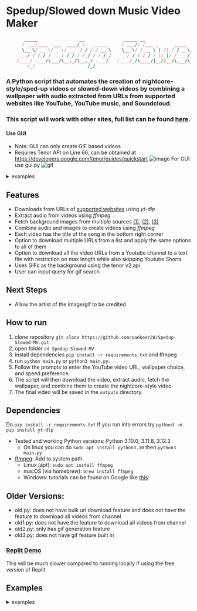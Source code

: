 
# Spedup/Slowed down Music Video Maker
```ruby
       _____                __               _____ __                       __   __  ____    __
      / ___/____  ___  ____/ /_  ______     / ___// /___ _      _____  ____/ /  /  |/  / |  / /
      \__ \/ __ \/ _ \/ __  / / / / __ \    \__ \/ / __ \ | /| / / _ \/ __  /  / /|_/ /| | / / 
     ___/ / /_/ /  __/ /_/ / /_/ / /_/ /   ___/ / / /_/ / |/ |/ /  __/ /_/ /  / /  / / | |/ /
    /____/ .___/\___/\__,_/\__,_/ .___/   /____/_/\____/|__/|__/\___/\__,_/  /_/  /_/  |___/
        /_/                    /_/ 
```
### A Python script that automates the creation of nightcore-style/sped-up videos or slowed-down videos by combining a wallpaper with audio extracted from URLs from supported websites like **YouTube**, **YouTube music**, and **Soundcloud**. 
### This script will work with other sites, full list can be found [here](https://github.com/yt-dlp/yt-dlp/blob/master/supportedsites.md).
#### Use GUI  
- Note: GUI can only create GIF based videos
- Requires Tenor API on Line 66, can be obtained at https://developers.google.com/tenor/guides/quickstart
![image](https://github.com/user-attachments/assets/637386ee-9cb2-40a7-bf00-03197efe92ca)
For GUI use gui.py
![gif](https://github.com/sankeer28/Spedup-Slowed-MV/assets/112449287/52e46e16-7421-42f0-bd5e-ac603290e9af)
<details>
<summary>
examples
</summary>
       
https://github.com/user-attachments/assets/d4d58936-934e-412e-a609-5981f80cf296



https://github.com/user-attachments/assets/23602066-479c-420b-80c2-58bb3cd47210



https://github.com/user-attachments/assets/77bccb29-d06f-416b-a713-28c384195cb2



https://github.com/user-attachments/assets/b5974b81-b192-4cae-87da-a2fc966f7d56



https://github.com/user-attachments/assets/dab6bf93-6ef7-43f2-8a73-16cc0ffb1cec



https://github.com/user-attachments/assets/84ddf208-5ce8-4fc0-9508-e35ff0c13f1f


</details>

## Features
- Downloads from URLs of [supported websites](https://github.com/yt-dlp/yt-dlp/blob/master/supportedsites.md) using *yt-dlp*
- Extract audio from videos using *ffmpeg*
- Fetch background images from multiple sources [(1)](https://pic.re/image), [(2)](https://api.thecatapi.com/v1/images/search), [(3)](https://random.imagecdn.app/v1/image?width=1920&height=1080&format=json)
- Combine audio and images to create videos using *ffmpeg*
- Each video has the title of the song in the bottom right corner
- Option to download multiple URLs from a list and apply the same options to all of them
- Option to download all the video URLs from a Youtube channel to a text file with restriction on max length while also skipping Youtube Shorts
- Uses GIFs as the background using the tenor v2 api
- User can input query for gif search.
## Next Steps
- Allow the artist of the image/gif to be credited
## How to run
1. clone repository  ```git clone https://github.com/sankeer28/Spedup-Slowed-MV.git```
2. open folder ```cd Spedup-Slowed-MV ```
3. install dependencies ```pip install -r requirements.txt``` and ffmpeg
4. run ```python main.py``` or ```python3 main.py```.
5. Follow the prompts to enter the YouTube video URL, wallpaper choice, and speed preference.
6. The script will then download the video, extract audio, fetch the wallpaper, and combine them to create the nightcore-style video.
7. The final video will be saved in the `outputs` directory.
## Dependencies
Do  ```pip install -r requirements.txt``` If you run into errors try ```python3 -m pip install yt-dlp```
- Tested and working Python versions: Python 3.10.0, 3.11.8, 3.12.3
  - On linux you can do ```sudo apt install python3.10``` then ```python3 main.py```
- [ffmpeg](https://ffmpeg.org/): Add to system path. 
  - Linux (apt): 
  ```sudo apt install ffmpeg```
  - macOS (via homebrew): 
      ```brew install ffmpeg```
  - Windows: tutorials can be found on Google like [this](https://www.wikihow.com/Install-FFmpeg-on-Windows): 

## Older Versions: 
- old.py: does not have bulk url download feature and does not have the feature to download all videos from channel
- old1.py: does not have the feature to download all videos from channel
- old2.py: only has gif generation feature
- old3.py: does not have gif feature built in
### [Replit Demo](https://replit.com/@SankeerthikanNi/Spedup-Slowed-MV)
This will be much slower compared to running locally if using the free version of Replit
## Examples

<details>
<summary>
examples
</summary>

### Anime Slowed
https://github.com/sankeer28/Spedup-Slowed-MV/assets/112449287/22cac793-a34f-4453-9e81-9455060ac358

### Random Wallpaper Spedup
https://github.com/sankeer28/Spedup-Slowed-MV/assets/112449287/8f3a09bc-39cd-4f4f-980f-d2ad478c4d4f
### Pexels Query: City
https://github.com/sankeer28/Spedup-Slowed-MV/assets/112449287/956394c8-a519-4491-9e92-89409752e7e6


### Anime Spedup


https://github.com/sankeer28/Spedup-Slowed-MV/assets/112449287/ccd01716-2b52-4d7c-9d2d-22f962615652

https://github.com/sankeer28/Spedup-Slowed-MV/assets/112449287/9fd4c20c-1b03-4819-a5b3-8fdc4a67df2a

https://github.com/sankeer28/Spedup-Slowed-MV/assets/112449287/f5738fd4-90f4-4908-9b0a-3a9a15b5062d


### Cat Spedup
https://github.com/sankeer28/Spedup-Slowed-MV/assets/112449287/070be00a-1ff8-4d46-9662-2a6df9a0b4b7



</details>

